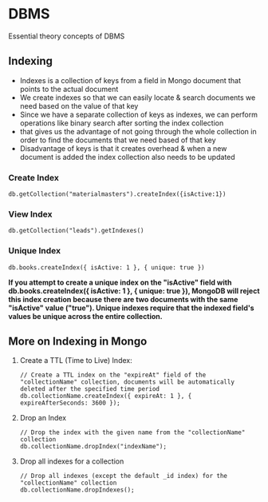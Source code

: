 # DBMS
Essential theory concepts of DBMS

<h2>Indexing</h2>


<ul>
  <li>Indexes is a collection of keys from a field in Mongo document that points to the actual document</li>
  <li>We create indexes so that we can easily locate & search documents we need based on the value of that key</li>
  <li>Since we have a separate collection of keys as indexes, we can perform operations like binary search after sorting the index collection</li>
  <li>that gives us the advantage of not going through the whole collection in order to find the documents that we need based of that key</li>
  <li>Disadvantage of keys is that it creates overhead & when a new document is added the index collection also needs to be updated</li>
</ul>

<h3>Create Index</h3>

```
db.getCollection("materialmasters").createIndex({isActive:1})
```

<h3>View Index</h3>

```
db.getCollection("leads").getIndexes()
```

<h3>Unique Index</h3>

```
db.books.createIndex({ isActive: 1 }, { unique: true })
```

**If you attempt to create a unique index on the "isActive" field with db.books.createIndex({ isActive: 1 }, { unique: true }), MongoDB will reject this index creation because there are two documents with the same "isActive" value ("true"). Unique indexes require that the indexed field's values be unique across the entire collection.**

<h2>More on Indexing in Mongo</h2>

<ol>
<li>
  Create a TTL (Time to Live) Index:
  
  ```
// Create a TTL index on the "expireAt" field of the "collectionName" collection, documents will be automatically deleted after the specified time period
db.collectionName.createIndex({ expireAt: 1 }, { expireAfterSeconds: 3600 });
```
</li>

<li>
  Drop an Index

  ```
// Drop the index with the given name from the "collectionName" collection
db.collectionName.dropIndex("indexName");
```
</li>
<li>Drop all indexes for a collection
  
```
// Drop all indexes (except the default _id index) for the "collectionName" collection
db.collectionName.dropIndexes();
```
</li>
</ol>
